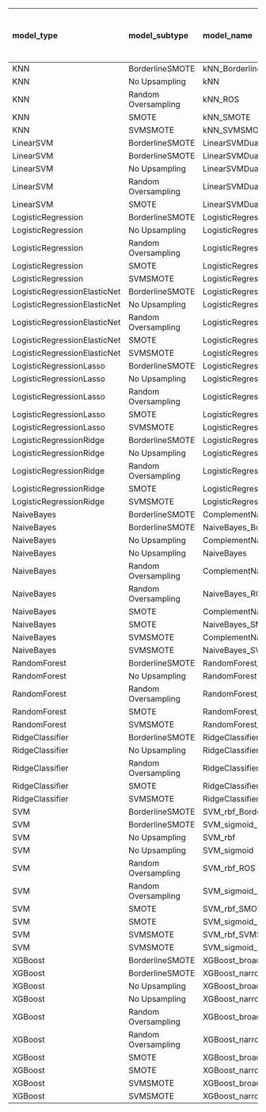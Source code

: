 | model_type                   | model_subtype       | model_name                                   |   title |   title and first paragraph |   title and 5 sentences |   title and 10 sentences |   title and first sentence each paragraph | raw text   |
|:-----------------------------|:--------------------|:---------------------------------------------|--------:|----------------------------:|------------------------:|-------------------------:|------------------------------------------:|:-----------|
| KNN                          | BorderlineSMOTE     | kNN_BorderlineSMOTE                          |   0.206 |                       0.176 |                   0.148 |                    0.396 |                                     0.25  | 0.262      |
| KNN                          | No Upsampling       | kNN                                          |   0.278 |                       0.223 |                   0.217 |                    0.415 |                                     0.208 | 0.401      |
| KNN                          | Random Oversampling | kNN_ROS                                      |   0.233 |                       0.223 |                   0.148 |                    0.359 |                                     0.299 | 0.435      |
| KNN                          | SMOTE               | kNN_SMOTE                                    |   0.235 |                       0.176 |                   0.148 |                    0.406 |                                     0.208 | 0.437      |
| KNN                          | SVMSMOTE            | kNN_SVMSMOTE                                 |   0.232 |                       0.344 |                   0.148 |                    0.218 |                                     0.344 | 0.401      |
| LinearSVM                    | BorderlineSMOTE     | LinearSVMDual_BorderlineSMOTE                |   0.262 |                       0.386 |                   0.346 |                    0.279 |                                     0.352 | 0.389      |
| LinearSVM                    | BorderlineSMOTE     | LinearSVMDual_SVMSMOTE                       |   0.27  |                       0.408 |                   0.338 |                    0.325 |                                     0.366 | 0.342      |
| LinearSVM                    | No Upsampling       | LinearSVMDual                                |   0.269 |                       0.4   |                   0.36  |                    0.298 |                                     0.352 | 0.388      |
| LinearSVM                    | Random Oversampling | LinearSVMDual_ROS                            |   0.264 |                       0.405 |                   0.343 |                    0.298 |                                     0.354 | 0.376      |
| LinearSVM                    | SMOTE               | LinearSVMDual_SMOTE                          |   0.268 |                       0.394 |                   0.329 |                    0.321 |                                     0.355 | 0.322      |
| LogisticRegression           | BorderlineSMOTE     | LogisticRegression_BorderlineSMOTE           |   0.275 |                       0.428 |                   0.362 |                    0.356 |                                     0.354 | 0.402      |
| LogisticRegression           | No Upsampling       | LogisticRegression                           |   0.264 |                       0.357 |                   0.331 |                    0.256 |                                     0.295 | 0.309      |
| LogisticRegression           | Random Oversampling | LogisticRegression_ROS                       |   0.264 |                       0.362 |                   0.331 |                    0.258 |                                     0.323 | 0.341      |
| LogisticRegression           | SMOTE               | LogisticRegression_SMOTE                     |   0.255 |                       0.346 |                   0.331 |                    0.251 |                                     0.338 | 0.333      |
| LogisticRegression           | SVMSMOTE            | LogisticRegression_SVMSMOTE                  |   0.295 |                       0.359 |                   0.316 |                    0.258 |                                     0.328 | 0.329      |
| LogisticRegressionElasticNet | BorderlineSMOTE     | LogisticRegressionElasticNet_BorderlineSMOTE |   0.255 |                       0.436 |                   0.334 |                    0.314 |                                     0.36  | 0.398      |
| LogisticRegressionElasticNet | No Upsampling       | LogisticRegressionElasticNet                 |   0.222 |                       0.385 |                   0.346 |                    0.28  |                                     0.351 | 0.334      |
| LogisticRegressionElasticNet | Random Oversampling | LogisticRegressionElasticNet_ROS             |   0.232 |                       0.376 |                   0.353 |                    0.289 |                                     0.364 | 0.352      |
| LogisticRegressionElasticNet | SMOTE               | LogisticRegressionElasticNet_SMOTE           |   0.231 |                       0.373 |                   0.336 |                    0.257 |                                     0.356 | 0.354      |
| LogisticRegressionElasticNet | SVMSMOTE            | LogisticRegressionElasticNet_SVMSMOTE        |   0.28  |                       0.383 |                   0.364 |                    0.26  |                                     0.401 | 0.338      |
| LogisticRegressionLasso      | BorderlineSMOTE     | LogisticRegressionLasso_BorderlineSMOTE      |   0.25  |                       0.409 |                   0.279 |                    0.348 |                                     0.389 | 0.382      |
| LogisticRegressionLasso      | No Upsampling       | LogisticRegressionLasso                      |   0.273 |                       0.423 |                   0.374 |                    0.299 |                                     0.346 | 0.345      |
| LogisticRegressionLasso      | Random Oversampling | LogisticRegressionLasso_ROS                  |   0.279 |                       0.417 |                   0.365 |                    0.329 |                                     0.364 | 0.317      |
| LogisticRegressionLasso      | SMOTE               | LogisticRegressionLasso_SMOTE                |   0.246 |                       0.372 |                   0.351 |                    0.369 |                                     0.35  | 0.374      |
| LogisticRegressionLasso      | SVMSMOTE            | LogisticRegressionLasso_SVMSMOTE             |   0.266 |                       0.416 |                   0.327 |                    0.329 |                                     0.356 | 0.381      |
| LogisticRegressionRidge      | BorderlineSMOTE     | LogisticRegressionRidgeDual_BorderlineSMOTE  |   0.299 |                       0.405 |                   0.347 |                    0.311 |                                     0.365 | 0.349      |
| LogisticRegressionRidge      | No Upsampling       | LogisticRegressionRidgeDual                  |   0.316 |                       0.412 |                   0.377 |                    0.311 |                                     0.355 | 0.366      |
| LogisticRegressionRidge      | Random Oversampling | LogisticRegressionRidgeDual_ROS              |   0.306 |                       0.416 |                   0.396 |                    0.303 |                                     0.358 | 0.371      |
| LogisticRegressionRidge      | SMOTE               | LogisticRegressionRidgeDual_SMOTE            |   0.277 |                       0.424 |                   0.337 |                    0.324 |                                     0.334 | 0.360      |
| LogisticRegressionRidge      | SVMSMOTE            | LogisticRegressionRidgeDual_SVMSMOTE         |   0.251 |                       0.306 |                   0.396 |                    0.281 |                                     0.315 | **0.452**  |
| NaiveBayes                   | BorderlineSMOTE     | ComplementNaiveBayes_BorderlineSMOTE         |   0.358 |                       0.37  |                   0.391 |                    0.365 |                                     0.428 | 0.367      |
| NaiveBayes                   | BorderlineSMOTE     | NaiveBayes_BorderlineSMOTE                   |   0.349 |                       0.367 |                   0.389 |                    0.348 |                                     0.413 | 0.400      |
| NaiveBayes                   | No Upsampling       | ComplementNaiveBayes                         |   0.28  |                       0.373 |                   0.348 |                    0.287 |                                     0.275 | 0.364      |
| NaiveBayes                   | No Upsampling       | NaiveBayes                                   |   0.325 |                       0.388 |                   0.348 |                    0.311 |                                     0.27  | 0.302      |
| NaiveBayes                   | Random Oversampling | ComplementNaiveBayes_ROS                     |   0.277 |                       0.373 |                   0.345 |                    0.311 |                                     0.272 | 0.368      |
| NaiveBayes                   | Random Oversampling | NaiveBayes_ROS                               |   0.349 |                       0.354 |                   0.345 |                    0.316 |                                     0.374 | 0.315      |
| NaiveBayes                   | SMOTE               | ComplementNaiveBayes_SMOTE                   |   0.332 |                       0.342 |                   0.335 |                    0.341 |                                     0.431 | 0.374      |
| NaiveBayes                   | SMOTE               | NaiveBayes_SMOTE                             |   0.316 |                       0.358 |                   0.297 |                    0.285 |                                     0.392 | 0.363      |
| NaiveBayes                   | SVMSMOTE            | ComplementNaiveBayes_SVMSMOTE                |   0.325 |                       0.347 |                   0.348 |                    0.315 |                                     0.272 | 0.309      |
| NaiveBayes                   | SVMSMOTE            | NaiveBayes_SVMSMOTE                          |   0.325 |                       0.354 |                   0.314 |                    0.308 |                                     0.34  | 0.310      |
| RandomForest                 | BorderlineSMOTE     | RandomForest_BorderlineSMOTE                 |   0.275 |                       0.225 |                   0.272 |                    0.263 |                                     0.26  | 0.426      |
| RandomForest                 | No Upsampling       | RandomForest                                 |   0.306 |                       0.395 |                   0.361 |                    0.365 |                                     0.394 | 0.437      |
| RandomForest                 | Random Oversampling | RandomForest_ROS                             |   0.278 |                       0.316 |                   0.261 |                    0.333 |                                     0.354 | 0.347      |
| RandomForest                 | SMOTE               | RandomForest_SMOTE                           |   0.268 |                       0.192 |                   0.2   |                    0.212 |                                     0.378 | 0.283      |
| RandomForest                 | SVMSMOTE            | RandomForest_SVMSMOTE                        |   0.25  |                       0.217 |                   0.26  |                    0.249 |                                     0.243 | 0.329      |
| RidgeClassifier              | BorderlineSMOTE     | RidgeClassifier_BorderlineSMOTE              |   0.295 |                       0.395 |                   0.325 |                    0.288 |                                     0.319 | 0.317      |
| RidgeClassifier              | No Upsampling       | RidgeClassifier                              |   0.332 |                       0.412 |                   0.309 |                    0.267 |                                     0.312 | 0.277      |
| RidgeClassifier              | Random Oversampling | RidgeClassifier_ROS                          |   0.33  |                       0.355 |                   0.35  |                    0.272 |                                     0.312 | 0.257      |
| RidgeClassifier              | SMOTE               | RidgeClassifier_SMOTE                        |   0.271 |                       0.323 |                   0.317 |                    0.267 |                                     0.266 | 0.268      |
| RidgeClassifier              | SVMSMOTE            | RidgeClassifier_SVMSMOTE                     |   0.318 |                       0.392 |                   0.313 |                    0.238 |                                     0.318 | 0.313      |
| SVM                          | BorderlineSMOTE     | SVM_rbf_BorderlineSMOTE                      |   0.333 |                       0.353 |                   0.334 |                    0.322 |                                     0.29  | 0.375      |
| SVM                          | BorderlineSMOTE     | SVM_sigmoid_BorderlineSMOTE                  |   0.346 |                       0.392 |                   0.374 |                    0.353 |                                     0.355 | 0.367      |
| SVM                          | No Upsampling       | SVM_rbf                                      |   0.301 |                       0.387 |                   0.324 |                    0.299 |                                     0.365 | 0.299      |
| SVM                          | No Upsampling       | SVM_sigmoid                                  |   0.347 |                       0.398 |                   0.304 |                    0.346 |                                     0.35  | 0.346      |
| SVM                          | Random Oversampling | SVM_rbf_ROS                                  |   0.273 |                       0.397 |                   0.235 |                    0.317 |                                     0.169 | 0.356      |
| SVM                          | Random Oversampling | SVM_sigmoid_ROS                              |   0.349 |                       0.39  |                   0.337 |                    0.297 |                                     0.326 | 0.350      |
| SVM                          | SMOTE               | SVM_rbf_SMOTE                                |   0.26  |                       0.357 |                   0.281 |                    0.248 |                                     0.337 | 0.232      |
| SVM                          | SMOTE               | SVM_sigmoid_SMOTE                            |   0.371 |                       0.342 |                   0.321 |                    0.34  |                                     0.351 | 0.350      |
| SVM                          | SVMSMOTE            | SVM_rbf_SVMSMOTE                             |   0.28  |                       0.293 |                   0.289 |                    0.271 |                                     0.352 | 0.298      |
| SVM                          | SVMSMOTE            | SVM_sigmoid_SVMSMOTE                         |   0.35  |                       0.398 |                   0.31  |                    0.347 |                                     0.333 | 0.381      |
| XGBoost                      | BorderlineSMOTE     | XGBoost_broad_BorderlineSMOTE                |   0.252 |                       0.345 |                   0.295 |                    0.309 |                                     0.307 | 0.422      |
| XGBoost                      | BorderlineSMOTE     | XGBoost_narrow_BorderlineSMOTE               |   0.344 |                       0.367 |                   0.345 |                    0.375 |                                     0.345 | 0.415      |
| XGBoost                      | No Upsampling       | XGBoost_broad                                |   0.203 |                       0.371 |                   0.336 |                    0.24  |                                     0.368 | 0.387      |
| XGBoost                      | No Upsampling       | XGBoost_narrow                               |   0.346 |                       0.365 |                   0.374 |                    0.307 |                                     0.353 | 0.413      |
| XGBoost                      | Random Oversampling | XGBoost_broad_ROS                            |   0.287 |                       0.308 |                   0.358 |                    0.259 |                                     0.335 | 0.406      |
| XGBoost                      | Random Oversampling | XGBoost_narrow_ROS                           |   0.304 |                       0.34  |                   0.361 |                    0.308 |                                     0.312 | 0.402      |
| XGBoost                      | SMOTE               | XGBoost_broad_SMOTE                          |   0.307 |                       0.352 |                   0.368 |                    0.284 |                                     0.364 | 0.448      |
| XGBoost                      | SMOTE               | XGBoost_narrow_SMOTE                         |   0.327 |                       0.357 |                   0.365 |                    0.278 |                                     0.348 | 0.414      |
| XGBoost                      | SVMSMOTE            | XGBoost_broad_SVMSMOTE                       |   0.324 |                       0.284 |                   0.333 |                    0.282 |                                     0.355 | 0.433      |
| XGBoost                      | SVMSMOTE            | XGBoost_narrow_SVMSMOTE                      |   0.328 |                       0.364 |                   0.371 |                    0.339 |                                     0.373 | 0.444      |